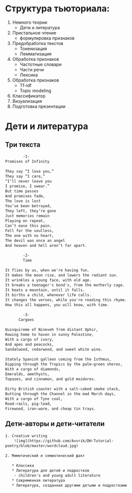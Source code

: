  
# Структура тьюториала:
1. Немного теории
    * Дети и литература
2. Пристальное чтение 
    * формулировка признаков
3. Предобработка текстов
    * Токенизация
    * Лемматизация
4. Обработка признаков 
    * Частотные словари
    * Части речи
    * Лексика
5. Обработка признаков 
    * Tf-idf
    * Topic modeling
6. Классификатор
7. Визуализация
8. Подготовка презентации

# Дети и литература
## Три текста

            -1-
    Promises of Infinity

    They say “I love you,”
    They say “I care,”
    “I’ll never leave you
    I promise, I swear.”
    But time passes
    And promises fade,
    The love is lost
    You’ve been betrayed,
    They left, they’re gone
    Just memories remain
    Playing on repeat,
    Can’t ease this pain.
    Fell for the soulless,
    The one with no heart,
    The devil was once an angel
    And heaven and hell aren’t far apart.

            -2-
            Time

    It flies by us, when we're having fun.
    It makes the moon rise, and lowers the radiant sun.
    It wrinkles a young face, with old age.
    It breaks a teenager's bond's, from the motherly cage.
    It beats a mountain, until it falls.
    It births a child, whenever life calls.
    It changes the verses, while you're reading this rhyme.
    How this all happens, you will know, with time. 

            -3-
          Cargoes

    Quinquireme of Nineveh from distant Ophir,
    Rowing home to haven in sunny Palestine,
    With a cargo of ivory,
    And apes and peacocks,
    Sandalwood, cedarwood, and sweet white wine.

    Stately Spanish galleon coming from the Isthmus,
    Dipping through the Tropics by the palm-green shores,
    With a cargo of diamonds,
    Emeralds, amethysts,
    Topazes, and cinnamon, and gold moidores.

    Dirty British coaster with a salt-caked smoke stack,
    Butting through the Channel in the mad March days,
    With a cargo of Tyne coal,
    Road-rails, pig-lead,
    Firewood, iron-ware, and cheap tin trays.

## Дети-авторы и дети-читатели

    1. Creative writing
        ![img](https://github.com/Avvrik/DH-Tutorial-poetry/blob/master/wordcloud.jpg)
        
    2. Миметический и семиотический факт
    
       * Классика 
       * Литература для детей и подростков 
        - children's and young adult literature 
       * Современная литература 
       * Литература, созданная другими детьми и подростками
       
  



